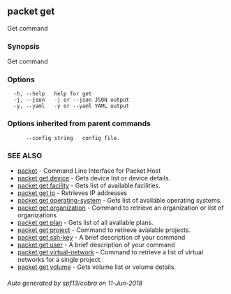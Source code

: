 ## packet get

Get command

### Synopsis

Get command

### Options

```
  -h, --help   help for get
  -j, --json   -j or --json JSON output
  -y, --yaml   -y or --yaml YAML output
```

### Options inherited from parent commands

```
      --config string   config file.
```

### SEE ALSO

* [packet](packet.md)	 - Command Line Interface for Packet Host
* [packet get device](packet_get_device.md)	 - Gets device list or device details.
* [packet get facility](packet_get_facility.md)	 - Gets list of available facilities.
* [packet get ip](packet_get_ip.md)	 - Retrieves IP addresses
* [packet get operating-system](packet_get_operating-system.md)	 - Gets list of available operating systems.
* [packet get organization](packet_get_organization.md)	 - Command to retrieve an organization or list of organizations
* [packet get plan](packet_get_plan.md)	 - Gets list of all available plans.
* [packet get project](packet_get_project.md)	 - Command to retireve avialable projects.
* [packet get ssh-key](packet_get_ssh-key.md)	 - A brief description of your command
* [packet get user](packet_get_user.md)	 - A brief description of your command
* [packet get virtual-network](packet_get_virtual-network.md)	 - Command to retrieve a list of virtual networks for a single project.
* [packet get volume](packet_get_volume.md)	 - Gets volume list or volume details.

###### Auto generated by spf13/cobra on 11-Jun-2018
